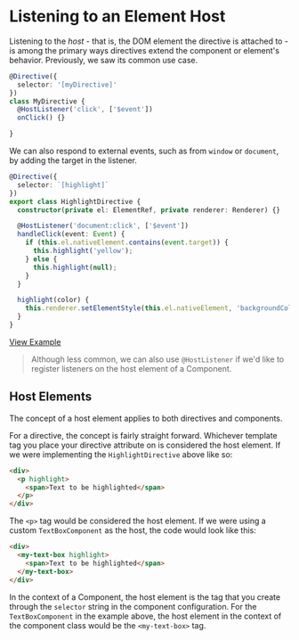 # Listening to an Element Host

Listening to the *host* - that is, the DOM element the directive is attached to - is among the primary ways directives extend the component or element's behavior. Previously, we saw its common use case.

```typescript
@Directive({
  selector: '[myDirective]'  
})
class MyDirective {
  @HostListener('click', ['$event'])
  onClick() {}

}
```

We can also respond to external events, such as from `window` or `document`, by adding the target in the listener.

```typescript
@Directive({
  selector: `[highlight]`
})
export class HighlightDirective {
  constructor(private el: ElementRef, private renderer: Renderer) {}

  @HostListener('document:click', ['$event'])
  handleClick(event: Event) {
    if (this.el.nativeElement.contains(event.target)) {
      this.highlight('yellow');
    } else {
      this.highlight(null);
    }
  }

  highlight(color) {
    this.renderer.setElementStyle(this.el.nativeElement, 'backgroundColor', color);
  }
}
```
[View Example](https://plnkr.co/edit/HXJwSb2zvrhHy0NmBAzb?p=preview)

> Although less common, we can also use `@HostListener` if we'd like to register listeners on the host element of a Component.

## Host Elements

The concept of a host element applies to both directives and components. 

For a directive, the concept is fairly straight forward. Whichever template tag you place your directive attribute on is considered the host element. If we were implementing the `HighlightDirective` above like so:

```html
<div>
  <p highlight>
    <span>Text to be highlighted</span>
  </p>
</div>
```

The `<p>` tag would be considered the host element. If we were using a custom `TextBoxComponent` as the host, the code would look like this:

```html
<div>
  <my-text-box highlight>
    <span>Text to be highlighted</span>
  </my-text-box>
</div>
```

In the context of a Component, the host element is the tag that you create through the `selector` string in the component configuration. For the `TextBoxComponent` in the example above, the host element in the context of the component class would be the `<my-text-box>` tag.
